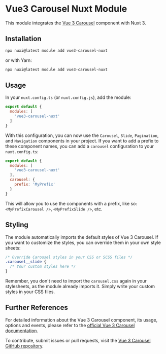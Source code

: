 # Vue3 Carousel Nuxt Module

This module integrates the [Vue 3 Carousel](https://github.com/ismail9k/vue3-carousel) component with Nuxt 3.

## Installation

```bash
npx nuxi@latest module add vue3-carousel-nuxt
```

or with Yarn:

```bash
npx nuxi@latest module add vue3-carousel-nuxt
```

## Usage

In your `nuxt.config.ts` (or `nuxt.config.js`), add the module:

```javascript
export default {
  modules: [
    'vue3-carousel-nuxt'
  ]
}
```

With this configuration, you can now use the `Carousel`, `Slide`, `Pagination`, and `Navigation` components in your project. If you want to add a prefix to these component names, you can add a `carousel` configuration to your `nuxt.config.ts`:

```javascript
export default {
  modules: [
    'vue3-carousel-nuxt'
  ],
  carousel: {
    prefix: 'MyPrefix'
  }
}
```

This will allow you to use the components with a prefix, like so: `<MyPrefixCarousel />`, `<MyPrefixSlide />`, etc.

## Styling

The module automatically imports the default styles of Vue 3 Carousel. If you want to customize the styles, you can override them in your own style sheets:

```css
/* Override Carousel styles in your CSS or SCSS files */
.carousel__slide {
  /* Your custom styles here */
}
```

Remember, you don't need to import the `carousel.css` again in your stylesheets, as the module already imports it. Simply write your custom styles in your CSS files.

## Further References

For detailed information about the Vue 3 Carousel component, its usage, options and events, please refer to the [official Vue 3 Carousel documentation](https://ismail9k.github.io/vue3-carousel/).

To contribute, submit issues or pull requests, visit the [Vue 3 Carousel GitHub repository](https://github.com/ismail9k/vue3-carousel).
